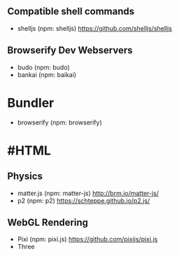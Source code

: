 ## Compatible shell commands
- shelljs (npm: shelljs) https://github.com/shelljs/shelljs

## Browserify Dev Webservers

- budo (npm: budo)
- bankai (npm: baikai)

# Bundler
- browserify (npm: browserify)

# #HTML



## Physics

- matter.js (npm: matter-js) http://brm.io/matter-js/
- p2 (npm: p2) https://schteppe.github.io/p2.js/

## WebGL Rendering

- Pixi (npm: pixi.js) https://github.com/pixijs/pixi.js
- Three


